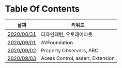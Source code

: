 # Table Of Contents
| 날짜 | 키워드 |
| --- | --- |
| [2020/08/31](week01/0831-학습정리.md) | 디자인패턴, 오토레이아웃 |
| [2020/09/01](week01/0901-학습정리.md) | AVFoundation |
| [2020/09/02](week01/0902-학습정리.md) | Property Observers, ARC |
| [2020/09/03](week01/0903-학습정리.md) | Acess Control, assert, Extension |
